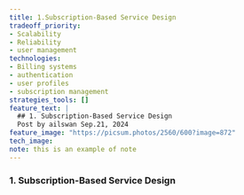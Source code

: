 ```yaml
---
title: 1.Subscription-Based Service Design
tradeoff_priority:
- Scalability
- Reliability
- user management
technologies:
- Billing systems
- authentication
- user profiles
- subscription management
strategies_tools: []
feature_text: |
  ## 1. Subscription-Based Service Design
  Post by ailswan Sep.21, 2024
feature_image: "https://picsum.photos/2560/600?image=872"
tech_image: 
note: this is an example of note
---
```


### 1. Subscription-Based Service Design
 